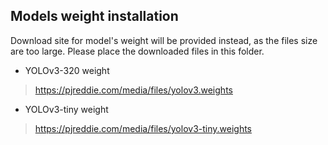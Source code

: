 ## Models weight installation
Download site for model's weight will be provided instead, as the files size are too large. Please place the downloaded files in this folder.
- YOLOv3-320 weight
> https://pjreddie.com/media/files/yolov3.weights
- YOLOv3-tiny weight
> https://pjreddie.com/media/files/yolov3-tiny.weights